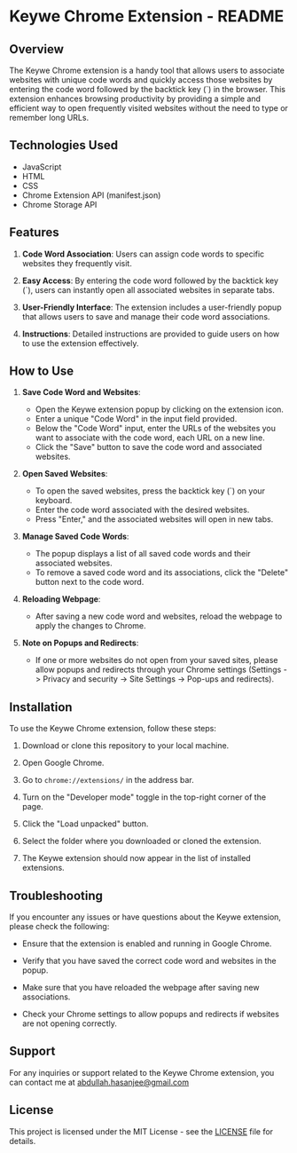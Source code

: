 # Keywe Chrome Extension - README

## Overview

The Keywe Chrome extension is a handy tool that allows users to associate websites with unique code words and quickly access those websites by entering the code word followed by the backtick key (`) in the browser. This extension enhances browsing productivity by providing a simple and efficient way to open frequently visited websites without the need to type or remember long URLs.

## Technologies Used

- JavaScript
- HTML
- CSS
- Chrome Extension API (manifest.json)
- Chrome Storage API

## Features

1. **Code Word Association**: Users can assign code words to specific websites they frequently visit.

2. **Easy Access**: By entering the code word followed by the backtick key (`), users can instantly open all associated websites in separate tabs.

3. **User-Friendly Interface**: The extension includes a user-friendly popup that allows users to save and manage their code word associations.

4. **Instructions**: Detailed instructions are provided to guide users on how to use the extension effectively.

## How to Use

1. **Save Code Word and Websites**:
   - Open the Keywe extension popup by clicking on the extension icon.
   - Enter a unique "Code Word" in the input field provided.
   - Below the "Code Word" input, enter the URLs of the websites you want to associate with the code word, each URL on a new line.
   - Click the "Save" button to save the code word and associated websites.

2. **Open Saved Websites**:
   - To open the saved websites, press the backtick key (`) on your keyboard.
   - Enter the code word associated with the desired websites.
   - Press "Enter," and the associated websites will open in new tabs.

3. **Manage Saved Code Words**:
   - The popup displays a list of all saved code words and their associated websites.
   - To remove a saved code word and its associations, click the "Delete" button next to the code word.

4. **Reloading Webpage**:
   - After saving a new code word and websites, reload the webpage to apply the changes to Chrome.

5. **Note on Popups and Redirects**:
   - If one or more websites do not open from your saved sites, please allow popups and redirects through your Chrome settings (Settings -> Privacy and security -> Site Settings -> Pop-ups and redirects).

## Installation

To use the Keywe Chrome extension, follow these steps:

1. Download or clone this repository to your local machine.

2. Open Google Chrome.

3. Go to `chrome://extensions/` in the address bar.

4. Turn on the "Developer mode" toggle in the top-right corner of the page.

5. Click the "Load unpacked" button.

6. Select the folder where you downloaded or cloned the extension.

7. The Keywe extension should now appear in the list of installed extensions.

## Troubleshooting

If you encounter any issues or have questions about the Keywe extension, please check the following:

- Ensure that the extension is enabled and running in Google Chrome.

- Verify that you have saved the correct code word and websites in the popup.

- Make sure that you have reloaded the webpage after saving new associations.

- Check your Chrome settings to allow popups and redirects if websites are not opening correctly.

## Support

For any inquiries or support related to the Keywe Chrome extension, you can contact me at abdullah.hasanjee@gmail.com

## License

This project is licensed under the MIT License - see the [LICENSE](LICENSE) file for details.
